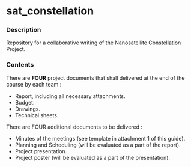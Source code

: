 # sat_constellation

### Description

Repository for a collaborative writing of the Nanosatellite Constellation Project. 

### Contents

There are **FOUR** project documents that shall delivered at the end of the course by each team :

* Report, including all necessary attachments.
* Budget.
* Drawings.
* Technical sheets.

There are FOUR additional documents to be delivered :
* Minutes of the meetings (see template in attachment 1 of this guide).
* Planning and Scheduling (will be evaluated as a part of the report).
* Project presentation.
* Project poster (will be evaluated as a part of the presentation). 

